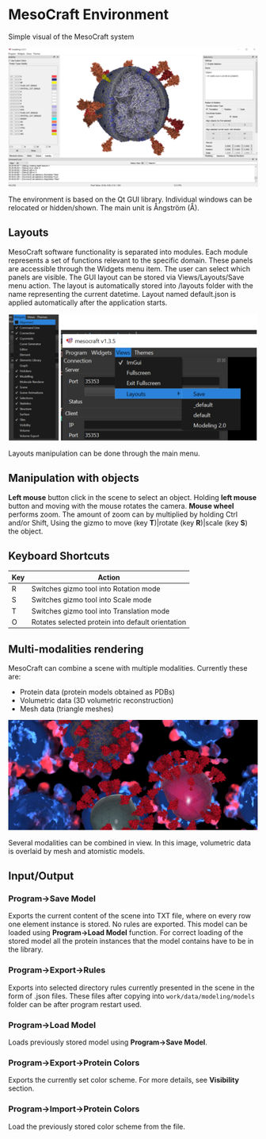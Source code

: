 # MesoCraft Environment

Simple visual of the MesoCraft system

![](_media/MesoCraft_window.png)

The environment is based on the Qt GUI library. Individual windows can be relocated or hidden/shown. The main unit is Ångström (Å).

## Layouts

MesoCraft software functionality is separated into modules. Each module represents a set of functions relevant to the specific domain. These panels are accessible through the Widgets menu item. The user can select which panels are visible. The GUI layout can be stored via Views/Layouts/Save menu action. The layout is automatically stored into /layouts folder with the name representing the current datetime. Layout named default.json is applied automatically after the application starts.

![](_media/layout_manipulation.png)

Layouts manipulation can be done through the main menu.

## Manipulation with objects

**Left mouse** button click in the scene to select an object.
Holding **left mouse** button and moving with the mouse rotates the camera.
**Mouse wheel** performs zoom. The amount of zoom can by multiplied by holding Ctrl and/or Shift,
Using the gizmo to move (key **T**)|rotate (key **R**)|scale (key **S**) the object.

## Keyboard Shortcuts

| Key            | Action                                            |
|----------------|---------------------------------------------------|
| R              | Switches gizmo tool into Rotation mode            |
| S              | Switches gizmo tool into Scale mode               |
| T              | Switches gizmo tool into Translation mode         |
| O              | Rotates selected protein into default orientation |


## Multi-modalities rendering

MesoCraft can combine a scene with multiple modalities. Currently these are: 
- Protein data (protein models obtained as PDBs)
- Volumetric data (3D volumetric reconstruction)
- Mesh data (triangle meshes)

![](_media/multi-modalities.png)

Several modalities can be combined in view. In this image, volumetric data is overlaid by mesh and atomistic models.

## Input/Output

### Program->Save Model

Exports the current content of the scene into TXT file, where on every row one element instance is stored. No rules are exported. This model can be loaded using **Program->Load Model** function. For correct loading of the stored model all the protein instances that the model contains have to be in the library.

### Program->Export->Rules
Exports into selected directory rules currently presented in the scene in the form of .json files. These files after copying into `work/data/modeling/models` folder can be after program restart used.

### Program->Load Model
Loads previously stored model using **Program->Save Model**.

### Program->Export->Protein Colors
Exports the currently set color scheme. For more details, see **Visibility** section.

### Program->Import->Protein Colors
Load the previously stored color scheme from the file.
